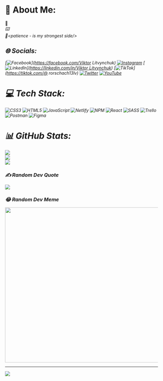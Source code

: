 # 💫 About Me:

👀<I am currently studying to do a lot of good things/><br>⌨️<I hope I will a worthy developer among the cool ones/><br>🦥<patience - is my strongest side/>

## 🌐 Socials:

[![Facebook](https://img.shields.io/badge/Facebook-%231877F2.svg?logo=Facebook&logoColor=white)](https://facebook.com/Viktor Litvynchuk) [![Instagram](https://img.shields.io/badge/Instagram-%23E4405F.svg?logo=Instagram&logoColor=white)](https://instagram.com/rorschach_13) [![LinkedIn](https://img.shields.io/badge/LinkedIn-%230077B5.svg?logo=linkedin&logoColor=white)]([https://linkedin.com/in/Viktor Litvynchuk](https://www.linkedin.com/in/viktor-litvynchuk/)) [![TikTok](https://img.shields.io/badge/TikTok-%23000000.svg?logo=TikTok&logoColor=white)](https://tiktok.com/@ rorschach13lv) [![Twitter](https://img.shields.io/badge/Twitter-%231DA1F2.svg?logo=Twitter&logoColor=white)](https://twitter.com/@LitvynchukV) [![YouTube](https://img.shields.io/badge/YouTube-%23FF0000.svg?logo=YouTube&logoColor=white)](https://youtube.com/c/https://www.youtube.com/channel/UC5jx_aTGhMDEdwarzQTSMCg)

# 💻 Tech Stack:

![CSS3](https://img.shields.io/badge/css3-%231572B6.svg?style=for-the-badge&logo=css3&logoColor=white) ![HTML5](https://img.shields.io/badge/html5-%23E34F26.svg?style=for-the-badge&logo=html5&logoColor=white) ![JavaScript](https://img.shields.io/badge/javascript-%23323330.svg?style=for-the-badge&logo=javascript&logoColor=%23F7DF1E) ![Netlify](https://img.shields.io/badge/netlify-%23000000.svg?style=for-the-badge&logo=netlify&logoColor=#00C7B7) ![NPM](https://img.shields.io/badge/NPM-%23000000.svg?style=for-the-badge&logo=npm&logoColor=white) ![React](https://img.shields.io/badge/react-%2320232a.svg?style=for-the-badge&logo=react&logoColor=%2361DAFB) ![SASS](https://img.shields.io/badge/SASS-hotpink.svg?style=for-the-badge&logo=SASS&logoColor=white) ![Trello](https://img.shields.io/badge/Trello-%23026AA7.svg?style=for-the-badge&logo=Trello&logoColor=white) ![Postman](https://img.shields.io/badge/Postman-FF6C37?style=for-the-badge&logo=postman&logoColor=white) ![Figma](https://img.shields.io/badge/figma-%23F24E1E.svg?style=for-the-badge&logo=figma&logoColor=white)

# 📊 GitHub Stats:

![](https://github-readme-stats.vercel.app/api?username=Vendettich13&theme=nightowl&hide_border=true&include_all_commits=true&count_private=false)<br/>
![](https://github-readme-streak-stats.herokuapp.com/?user=Vendettich13&theme=nightowl&hide_border=true)<br/>
![](https://github-readme-stats.vercel.app/api/top-langs/?username=Vendettich13&theme=nightowl&hide_border=true&include_all_commits=true&count_private=false&layout=compact)

### ✍️ Random Dev Quote

![](https://quotes-github-readme.vercel.app/api?type=vetical&theme=dark)

### 😂 Random Dev Meme

<img src="https://random-memer.herokuapp.com/" width="512px"/>

---

[![](https://visitcount.itsvg.in/api?id=Vendettich13&icon=2&color=11)](https://visitcount.itsvg.in)
